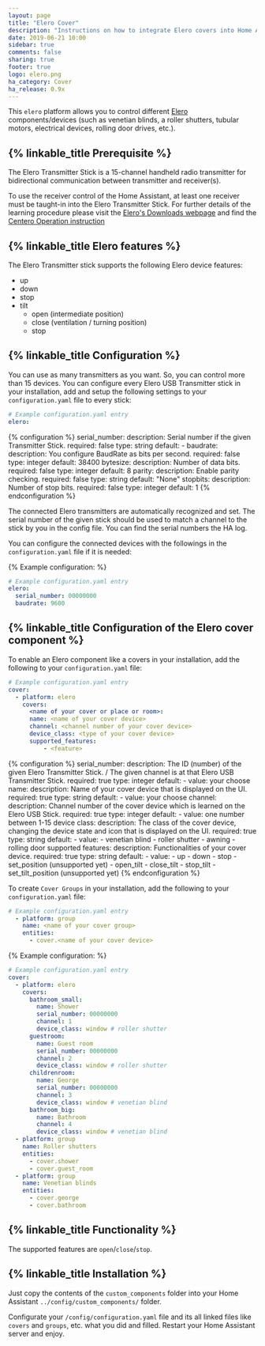 ```yaml
---
layout: page
title: "Elero Cover"
description: "Instructions on how to integrate Elero covers into Home Assistant."
date: 2019-06-21 10:00
sidebar: true
comments: false
sharing: true
footer: true
logo: elero.png
ha_category: Cover
ha_release: 0.9x
---
```



This `elero` platform allows you to control different [Elero](https://www.elero.com) components/devices (such as venetian blinds, a roller shutters, tubular motors, electrical devices, rolling door drives, etc.).


## {% linkable_title Prerequisite %}

The Elero Transmitter Stick is a 15-channel handheld radio transmitter for bidirectional communication between transmitter and receiver(s).

To use the receiver control of the Home Assistant, at least one receiver must be taught-in into the Elero Transmitter Stick. For further details of the learning procedure please visit the [Elero's Downloads webpage](https://www.elero.com/en/downloads-service/downloads/) and find the [Centero Operation instruction](https://www.elero.com/en/downloads-service/downloads/?tx_avelero_downloads%5Bdownload%5D=319&tx_avelero_downloads%5Baction%5D=download&cHash=5cf4212966ff0d58470d8cc9aa029066)


## {% linkable_title Elero features %}

The Elero Transmitter stick supports the following Elero device features:
- up
- down
- stop
- tilt
    - open (intermediate position)
    - close (ventilation / turning position)
    - stop


## {% linkable_title Configuration %}
You can use as many transmitters as you want. So, you can control more than 15 devices.
You can configure every Elero USB Transmitter stick in your installation, add and setup the following settings to your `configuration.yaml` file to every stick:

```yaml
# Example configuration.yaml entry
elero:
```

{% configuration %}
  serial_number:
    description: Serial number if the given Transmitter Stick.
    required: false
    type: string
    default: -
  baudrate:
    description: You configure BaudRate as bits per second.
    required: false
    type: integer
    default: 38400
  bytesize:
    description: Number of data bits.
    required: false
    type: integer
    default: 8
  parity:
    description:  Enable parity checking.
    required: false
    type: string
    default: "None"
  stopbits:
    description: Number of stop bits.
    required: false
    type: integer
    default: 1
{% endconfiguration %}


The connected Elero transmitters are automatically recognized and set. The serial number of the given stick should be used to match a channel to the stick by you in the config file. You can find the serial numbers the HA log.

You can configure the connected devices with the followings in the `configuration.yaml` file if it is needed:


{% Example configuration: %}

```yaml
# Example configuration.yaml entry
elero:
  serial_number: 00000000
  baudrate: 9600
```


## {% linkable_title Configuration of the Elero cover component %}

To enable an Elero component like a covers in your installation, add the following to your `configuration.yaml` file:

```yaml
# Example configuration.yaml entry
cover:
  - platform: elero
    covers:
      <name of your cover or place or room>:
      name: <name of your cover device>
      channel: <channel number of your cover device>
      device_class: <type of your cover device>
      supported_features:
          - <feature>
```


{% configuration %}
serial_number:
    description: The ID (number) of the given Elero Transmitter Stick. /
    The given channel is at that Elero USB Transmitter Stick.
    required: true
    type: integer
    default: -
    value: your choose
name:
    description: Name of your cover device that is displayed on the UI.
    required: true
    type: string
    default: -
    value: your choose
channel:
    description: Channel number of the cover device which is learned on the Elero USB Stick.
    required: true
    type: integer
    default: -
    value: one number between 1-15
device class:
    description: The class of the cover device, changing the device state and icon that is displayed on the UI.
    required: true
    type: string
    default: -
    value:
        - venetian blind
        - roller shutter
        - awning
        - rolling door
supported features:
    description: Functionalities of your cover device.
    required: true
    type: string
    default: -
    value:
        - up
        - down
        - stop
        - set_position (unsupported yet)
        - open_tilt
        - close_tilt
        - stop_tilt
        - set_tilt_position (unsupported yet)
{% endconfiguration %}


To create `Cover Groups` in your installation, add the following to your `configuration.yaml` file:

```yaml
# Example configuration.yaml entry
  - platform: group
    name: <name of your cover group>
    entities:
      - cover.<name of your cover device>
```


{% Example configuration: %}

```yaml
# Example configuration.yaml entry
cover:
  - platform: elero
    covers:
      bathroom_small:
        name: Shower
        serial_number: 00000000
        channel: 1
        device_class: window # roller shutter
      guestroom:
        name: Guest room
        serial_number: 00000000
        channel: 2
        device_class: window # roller shutter
      childrenroom:
        name: George
        serial_number: 00000000
        channel: 3
        device_class: window # venetian blind
      bathroom_big:
        name: Bathroom
        channel: 4
        device_class: window # venetian blind
  - platform: group
    name: Roller shutters
    entities:
      - cover.shower
      - cover.guest_room
  - platform: group
    name: Venetian blinds
    entities:
      - cover.george
      - cover.bathroom
```


## {% linkable_title Functionality %}

The supported features are `open`/`close`/`stop`.


## {% linkable_title Installation %}
Just copy the contents of the `custom_components` folder into your Home Assistant `../config/custom_components/` folder.

Configurate your `/config/configuration.yaml` file and its all linked files like `covers` and `groups`, etc. what you did and filled. Restart your Home Assistant server and enjoy.

